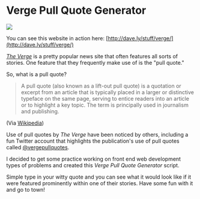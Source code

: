 # Verge Pull Quote Generator

![](https://raw.githubusercontent.com/daveschumaker/Verge-Pull-Quote-Generator/master/screenshots/screenshot.png)

You can see this website in action here: [http://dave.ly/stuff/verge/](http://dave.ly/stuff/verge/)

[*The Verge*](http://theverge.com) is a pretty popular news site that often features all sorts of stories. One feature that they frequently make use of is the "pull quote."

So, what is a pull quote?

> A pull quote (also known as a lift-out pull quote) is a quotation or excerpt from an article that is typically placed in a larger or distinctive typeface on the same page, serving to entice readers into an article or to highlight a key topic. The term is principally used in journalism and publishing.

(Via [Wikipedia](http://en.wikipedia.org/wiki/Pull_quote))

Use of pull quotes by *The Verge* have been noticed by others, including a fun Twitter account that highlights the publication's use of pull quotes called [@vergepullquotes](https://twitter.com/vergepullquotes).

I decided to get some practice working on front end web development types of problems and created this *Verge Pull Quote Generator* script.

Simple type in your witty quote and you can see what it would look like if it were featured prominently within one of their stories. Have some fun with it and go to town!
